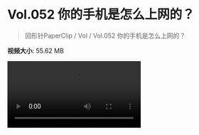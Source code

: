 # Vol.052 你的手机是怎么上网的？

> 回形针PaperClip / Vol / Vol.052 你的手机是怎么上网的？

**视频大小**: 55.62 MB

<div class="video"><video src="https://file.hsyhx.top/video/PaperClip/Vol/052.mp4" controls preload>🤔 您的浏览器不支持 video 标签</video></div>